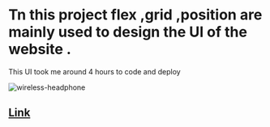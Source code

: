# Tn this project flex ,grid ,position are mainly used to design the UI of the website .

This UI took me around 4 hours to code and deploy

![wireless-headphone]()

## [Link]()
